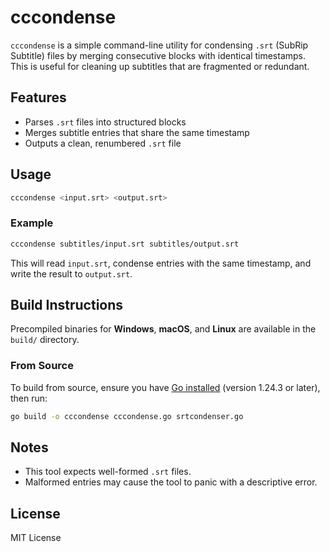 # cccondense

`cccondense` is a simple command-line utility for condensing `.srt` (SubRip Subtitle) files by merging consecutive blocks with identical timestamps. This is useful for cleaning up subtitles that are fragmented or redundant.

## Features

* Parses `.srt` files into structured blocks
* Merges subtitle entries that share the same timestamp
* Outputs a clean, renumbered `.srt` file

## Usage

```bash
cccondense <input.srt> <output.srt>
```

### Example

```bash
cccondense subtitles/input.srt subtitles/output.srt
```

This will read `input.srt`, condense entries with the same timestamp, and write the result to `output.srt`.

## Build Instructions

Precompiled binaries for **Windows**, **macOS**, and **Linux** are available in the `build/` directory.

### From Source

To build from source, ensure you have [Go installed](https://golang.org/dl/) (version 1.24.3 or later), then run:

```bash
go build -o cccondense cccondense.go srtcondenser.go
```

## Notes

* This tool expects well-formed `.srt` files.
* Malformed entries may cause the tool to panic with a descriptive error.

## License

MIT License
